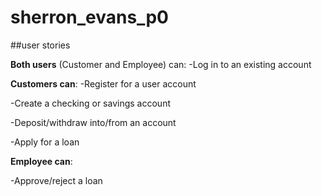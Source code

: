 # sherron_evans_p0



##user stories

**Both users** (Customer and Employee) can:
-Log in to an existing account

**Customers can**:
-Register for a user account

-Create a checking or savings account

-Deposit/withdraw into/from an account

-Apply for a loan

**Employee can**:

-Approve/reject a loan

